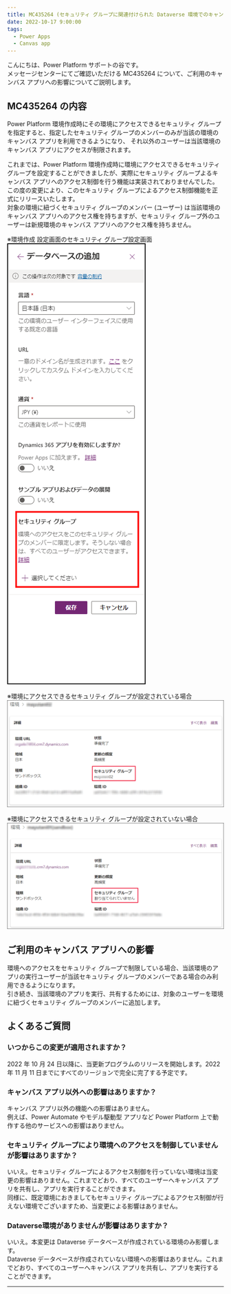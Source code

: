 ```yaml
---
title: MC435264 (セキュリティ グループに関連付けられた Dataverse 環境でのキャンバス アプリの共有に関する更新プログラム) について
date: 2022-10-17 9:00:00
tags:
  - Power Apps
  - Canvas app
---
```


こんにちは、Power Platform サポートの谷です。<br/>
メッセージセンターにてご確認いただける MC435264 について、ご利用のキャンバス アプリへの影響についてご説明します。

<!-- more -->

## MC435264 の内容
Power Platform 環境作成時にその環境にアクセスできるセキュリティ グループを指定すると、指定したセキュリティ グループのメンバーのみが当該の環境のキャンバス アプリを利用できるようになり、
それ以外のユーザーは当該環境のキャンバス アプリにアクセスが制限されます。

これまでは、Power Platform 環境作成時に環境にアクセスできるセキュリティ グループを設定することができましたが、実際にセキュリティ グループよるキャンバス アプリへのアクセス制御を行う機能は実装されておりませんでした。<br/>
この度の変更により、このセキュリティ グループによるアクセス制御機能を正式にリリースいたします。<br/>
対象の環境に紐づくセキュリティ グループのメンバー (ユーザー) は当該環境のキャンバス アプリへのアクセス権を持ちますが、セキュリティ グループ外のユーザーは新規環境のキャンバス アプリへのアクセス権を持ちません。

※環境作成 設定画面のセキュリティ グループ設定画面<br/>
![](./mc435264/image01.png)

※環境にアクセスできるセキュリティ グループが設定されている場合<br/>
![](./mc435264/image02.png)

※環境にアクセスできるセキュリティ グループが設定されていない場合<br/>
![](./mc435264/image03.png)

## ご利用のキャンバス アプリへの影響
環境へのアクセスをセキュリティ グループで制限している場合、当該環境のアプリの実行ユーザーが当該セキュリティ グループのメンバーである場合のみ利用できるようになります。<br/>
引き続き、当該環境のアプリを実行、共有するためには、対象のユーザーを環境に紐づくセキュリティ グループのメンバーに追加します。

## よくあるご質問
### いつからこの変更が適用されますか？
2022 年 10 月 24 日以降に、当更新プログラムのリリースを開始します。2022 年 11 月 11 日までにすべてのリージョンで完全に完了する予定です。

### キャンバス アプリ以外への影響はありますか？
キャンバス アプリ以外の機能への影響はありません。<br/>
例えば、Power Automate やモデル駆動型 アプリなど Power Platform 上で動作する他のサービスへの影響はありません。

### セキュリティ グループにより環境へのアクセスを制御していませんが影響はありますか？
いいえ。セキュリティ グループによるアクセス制御を行っていない環境は当変更の影響はありません。これまでどおり、すべてのユーザーへキャンバス アプリを共有し、アプリを実行することができます。<br/>
同様に、既定環境におきましてもセキュリティ グループによるアクセス制御が行えない環境でございますため、当変更による影響はありません。

### Dataverse環境がありませんが影響はありますか？
いいえ。本変更は Dataverse データベースが作成されている環境のみ影響します。<br/>
Dataverse データベースが作成されていない環境への影響はありません。これまでどおり、すべてのユーザーへキャンバス アプリを共有し、アプリを実行することができます。

---
